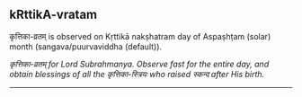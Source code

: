 ## kRttikA-vratam
कृत्तिका-व्रतम् is observed on Kṛttikā nakṣhatram day of Aspaṣhṭam (solar) month (sangava/puurvaviddha (default)).

_कृत्तिका-व्रतम् for Lord Subrahmanya. Observe fast for the entire day, and obtain blessings of all the कृत्तिका-स्त्रियः who raised स्कन्द after His birth._

---
